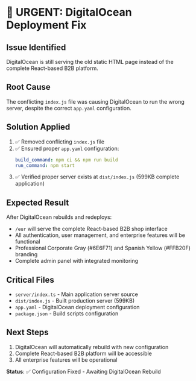 # 🚨 URGENT: DigitalOcean Deployment Fix

## Issue Identified
DigitalOcean is still serving the old static HTML page instead of the complete React-based B2B platform.

## Root Cause
The conflicting `index.js` file was causing DigitalOcean to run the wrong server, despite the correct `app.yaml` configuration.

## Solution Applied
1. ✅ Removed conflicting `index.js` file 
2. ✅ Ensured proper `app.yaml` configuration:
   ```yaml
   build_command: npm ci && npm run build
   run_command: npm start
   ```
3. ✅ Verified proper server exists at `dist/index.js` (599KB complete application)

## Expected Result
After DigitalOcean rebuilds and redeploys:
- `/eur` will serve the complete React-based B2B shop interface
- All authentication, user management, and enterprise features will be functional
- Professional Corporate Gray (#6E6F71) and Spanish Yellow (#FFB20F) branding
- Complete admin panel with integrated monitoring

## Critical Files
- `server/index.ts` - Main application server source
- `dist/index.js` - Built production server (599KB)
- `app.yaml` - DigitalOcean deployment configuration
- `package.json` - Build scripts configuration

## Next Steps
1. DigitalOcean will automatically rebuild with new configuration
2. Complete React-based B2B platform will be accessible
3. All enterprise features will be operational

**Status**: ✅ Configuration Fixed - Awaiting DigitalOcean Rebuild